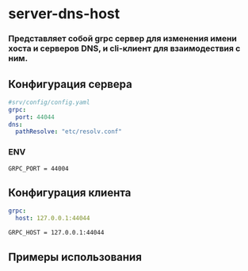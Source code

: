 # server-dns-host
### Представляет собой grpc сервер для изменения имени хоста и серверов DNS, и cli-клиент для взаимодествия с ним.


## Конфигурация сервера
``` yaml
#srv/config/config.yaml
grpc:
  port: 44044
dns:
  pathResolve: "etc/resolv.conf"
```
### ENV
```env
GRPC_PORT = 44004
```


## Конфигурация клиента
``` yaml
grpc:
  host: 127.0.0.1:44044
```
```env
GRPC_HOST = 127.0.0.1:44044
```

## Примеры использования

